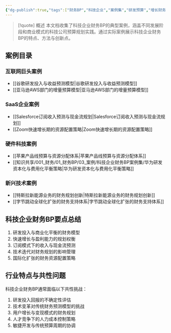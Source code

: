 ```yaml
---
{"dg-publish":true,"tags":["财务BP","科技企业","案例集","研发预算","增长财务"],"创建日期":"2024-04-28","permalink":"/知识共享/001_财务/01_财务BP/03_案例/科技企业财务BP案例集/科技企业财务BP案例集/","dgPassFrontmatter":true}
---
```



> [!quote] 概述
> 本文档收集了科技企业财务BP的典型案例，涵盖不同发展阶段和商业模式的科技公司预算规划实践。通过实际案例展示科技企业财务BP的特点、方法与创新点。

## 案例目录

### 互联网巨头案例
- [[谷歌研发投入与收益预测模型\|谷歌研发投入与收益预测模型]]
- [[亚马逊AWS部门的增量预算模型\|亚马逊AWS部门的增量预算模型]]

### SaaS企业案例
- [[Salesforce订阅收入预测与现金流规划\|Salesforce订阅收入预测与现金流规划]]
- [[Zoom快速增长期的资源配置策略\|Zoom快速增长期的资源配置策略]]

### 硬件科技案例
- [[苹果产品线预算与资源分配体系\|苹果产品线预算与资源分配体系]]
- [[知识共享/001_财务/01_财务BP/03_案例/科技企业财务BP案例集/华为研发资本化与费用化平衡策略\|华为研发资本化与费用化平衡策略]]

### 新兴技术案例
- [[特斯拉新能源业务的财务规划创新\|特斯拉新能源业务的财务规划创新]]
- [[字节跳动全球化扩张的财务支持体系\|字节跳动全球化扩张的财务支持体系]]

## 科技企业财务BP要点总结

1. 研发投入与商业化平衡的财务模型
2. 快速增长与盈利能力的规划权衡
3. 订阅模式下的收入与现金流预测
4. 技术迭代对财务规划的影响管理
5. 国际化扩张的财务资源配置策略

## 行业特点与共性问题

科技企业财务BP通常面临以下共性挑战：

1. 研发投入回报的不确定性评估
2. 技术变革对传统财务预测模型的挑战
3. 用户增长与变现模式的财务规划
4. 人才竞争下的人力成本控制策略
5. 敏捷开发与传统预算周期的协调 